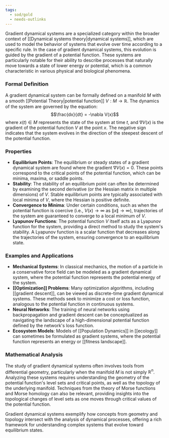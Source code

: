 ```yaml
---
tags:
  - sod/gold
  - needs-outlinks
---
```


Gradient dynamical systems are a specialized category within the broader context of [[Dynamical systems theory|dynamical systems]], which are used to model the behavior of systems that evolve over time according to a specific rule. In the case of gradient dynamical systems, this evolution is guided by the gradient of a potential function. These systems are particularly notable for their ability to describe processes that naturally move towards a state of lower energy or potential, which is a common characteristic in various physical and biological phenomena.

### Formal Definition

A gradient dynamical system can be formally defined on a manifold $M$ with a smooth [[Potential Theory|potential function]] $V: M \rightarrow \mathbb{R}$. The dynamics of the system are governed by the equation:
$$\frac{dx}{dt} = -\nabla V(x)$$
where $x(t) \in M$ represents the state of the system at time $t$, and $\nabla V(x)$ is the gradient of the potential function $V$ at the point $x$. The negative sign indicates that the system evolves in the direction of the steepest descent of the potential function.

### Properties

- **Equilibrium Points**: The equilibrium or steady states of a gradient dynamical system are found where the gradient $\nabla V(x) = 0$. These points correspond to the critical points of the potential function, which can be minima, maxima, or saddle points.
- **Stability**: The stability of an equilibrium point can often be determined by examining the second derivative (or the Hessian matrix in multiple dimensions) of $V$. Stable equilibrium points are typically associated with local minima of $V$, where the Hessian is positive definite.
- **Convergence to Minima**: Under certain conditions, such as when the potential function is coercive (i.e., $V(x) \rightarrow \infty$ as $\|x\| \rightarrow \infty$), trajectories of the system are guaranteed to converge to a local minimum of $V$.
- **Lyapunov Functions**: The potential function $V$ itself acts as a Lyapunov function for the system, providing a direct method to study the system's stability. A Lyapunov function is a scalar function that decreases along the trajectories of the system, ensuring convergence to an equilibrium state.

### Examples and Applications

- **Mechanical Systems**: In classical mechanics, the motion of a particle in a conservative force field can be modeled as a gradient dynamical system, where the potential function represents the potential energy of the system.
- **[[Optimization]] Problems**: Many optimization algorithms, including [[gradient descent]], can be viewed as discrete-time gradient dynamical systems. These methods seek to minimize a cost or loss function, analogous to the potential function in continuous systems.
- **Neural Networks**: The training of neural networks using backpropagation and gradient descent can be conceptualized as navigating the landscape of a high-dimensional potential function defined by the network's loss function.
- **Ecosystem Models**: Models of [[Population Dynamics]] in [[ecology]] can sometimes be formulated as gradient systems, where the potential function represents an energy or [[fitness landscape]].

### Mathematical Analysis

The study of gradient dynamical systems often involves tools from differential geometry, particularly when the manifold $M$ is not simply $\mathbb{R}^n$. Analyzing these systems requires understanding the geometry of the potential function's level sets and critical points, as well as the topology of the underlying manifold. Techniques from the theory of Morse functions and Morse homology can also be relevant, providing insights into the topological changes of level sets as one moves through critical values of the potential function.

Gradient dynamical systems exemplify how concepts from geometry and topology intersect with the analysis of dynamical processes, offering a rich framework for understanding complex systems that evolve toward equilibrium states.